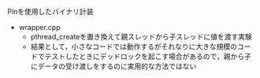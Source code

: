 Pinを使用したバイナリ計装

- wrapper.cpp 
    - pthread_createを置き換えて親スレッドから子スレッドに値を渡す実験
    - 結果として，小さなコードでは動作するがそれなりに大きな規模のコードでテストしたときにデッドロックを起こす場合があるので，親から子にデータの受け渡しをするのに実用的な方法ではない
